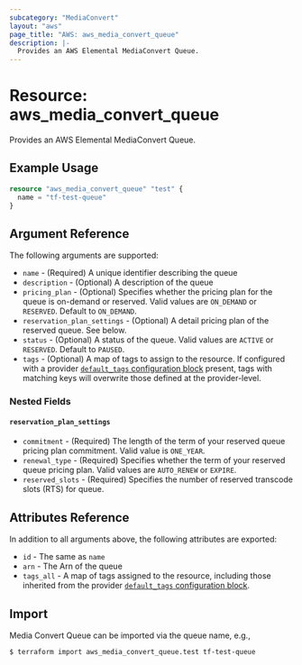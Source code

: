 ```yaml
---
subcategory: "MediaConvert"
layout: "aws"
page_title: "AWS: aws_media_convert_queue"
description: |-
  Provides an AWS Elemental MediaConvert Queue.
---
```


# Resource: aws_media_convert_queue

Provides an AWS Elemental MediaConvert Queue.

## Example Usage

```terraform
resource "aws_media_convert_queue" "test" {
  name = "tf-test-queue"
}
```

## Argument Reference

The following arguments are supported:

* `name` - (Required) A unique identifier describing the queue
* `description` - (Optional) A description of the queue
* `pricing_plan` - (Optional) Specifies whether the pricing plan for the queue is on-demand or reserved. Valid values are `ON_DEMAND` or `RESERVED`. Default to `ON_DEMAND`.
* `reservation_plan_settings` - (Optional) A detail pricing plan of the  reserved queue. See below.
* `status` - (Optional) A status of the queue. Valid values are `ACTIVE` or `RESERVED`. Default to `PAUSED`.
* `tags` - (Optional) A map of tags to assign to the resource. If configured with a provider [`default_tags` configuration block](/docs/providers/aws/index.html#default_tags-configuration-block) present, tags with matching keys will overwrite those defined at the provider-level.

### Nested Fields

#### `reservation_plan_settings`

* `commitment` - (Required) The length of the term of your reserved queue pricing plan commitment. Valid value is `ONE_YEAR`.
* `renewal_type` - (Required) Specifies whether the term of your reserved queue pricing plan. Valid values are `AUTO_RENEW` or `EXPIRE`.
* `reserved_slots` - (Required) Specifies the number of reserved transcode slots (RTS) for queue.

## Attributes Reference

In addition to all arguments above, the following attributes are exported:

* `id` - The same as `name`
* `arn` - The Arn of the queue
* `tags_all` - A map of tags assigned to the resource, including those inherited from the provider [`default_tags` configuration block](/docs/providers/aws/index.html#default_tags-configuration-block).

## Import

Media Convert Queue can be imported via the queue name, e.g.,

```
$ terraform import aws_media_convert_queue.test tf-test-queue
```
